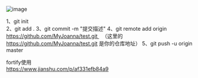 ![image](https://user-images.githubusercontent.com/35843926/120261075-c25caa80-c2c9-11eb-826c-67dc13a78e7a.png)





1、git init   
2、git add .
3、git commit -m "提交描述"
4、git remote add origin https://github.com/MyJoanna/test.git   （这里的 https://github.com/MyJoanna/test.git 是你的仓库地址）
5、git push -u origin master 

fortify使用   
https://www.jianshu.com/p/af331efb84a9
